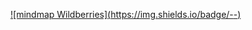 [![mindmap Wildberries](https://img.shields.io/badge/-<mindmap Wildberries>-<COLOR>)](https://disk.yandex.ru/i/tR2DqA5GUeTAyw)